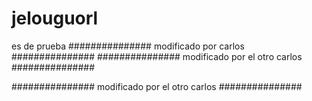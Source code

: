 # jelouguorl
es de prueba
###############
modificado por carlos
###############
###############
modificado por el otro carlos
###############

###############
modificado por el otro carlos
###############